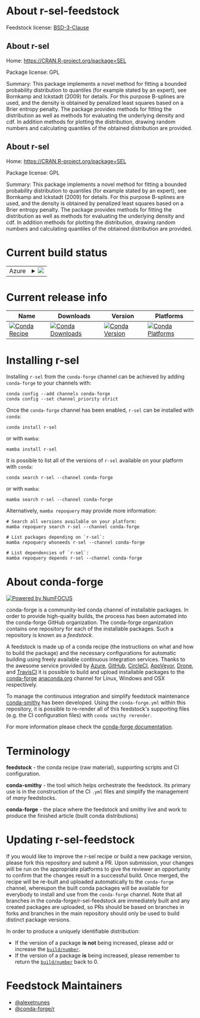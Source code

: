 About r-sel-feedstock
=====================

Feedstock license: [BSD-3-Clause](https://github.com/conda-forge/r-sel-feedstock/blob/main/LICENSE.txt)


About r-sel
-----------

Home: https://CRAN.R-project.org/package=SEL

Package license: GPL

Summary: This package implements a novel method for fitting a bounded probability distribution to quantiles (for example stated by an expert), see Bornkamp and Ickstadt (2009) for details.  For this purpose B-splines are used, and the density is obtained by penalized least squares based on a Brier entropy penalty.  The package provides methods for fitting the distribution as well as methods for evaluating the underlying density and cdf. In addition methods for plotting the distribution, drawing random numbers and calculating quantiles of the obtained distribution are provided.

About r-sel
-----------

Home: https://CRAN.R-project.org/package=SEL

Package license: GPL

Summary: This package implements a novel method for fitting a bounded probability distribution to quantiles (for example stated by an expert), see Bornkamp and Ickstadt (2009) for details.  For this purpose B-splines are used, and the density is obtained by penalized least squares based on a Brier entropy penalty.  The package provides methods for fitting the distribution as well as methods for evaluating the underlying density and cdf. In addition methods for plotting the distribution, drawing random numbers and calculating quantiles of the obtained distribution are provided.

Current build status
====================


<table>
    
  <tr>
    <td>Azure</td>
    <td>
      <details>
        <summary>
          <a href="https://dev.azure.com/conda-forge/feedstock-builds/_build/latest?definitionId=1594&branchName=main">
            <img src="https://dev.azure.com/conda-forge/feedstock-builds/_apis/build/status/r-sel-feedstock?branchName=main">
          </a>
        </summary>
        <table>
          <thead><tr><th>Variant</th><th>Status</th></tr></thead>
          <tbody><tr>
              <td>linux_64_r_base4.3</td>
              <td>
                <a href="https://dev.azure.com/conda-forge/feedstock-builds/_build/latest?definitionId=1594&branchName=main">
                  <img src="https://dev.azure.com/conda-forge/feedstock-builds/_apis/build/status/r-sel-feedstock?branchName=main&jobName=linux&configuration=linux%20linux_64_r_base4.3" alt="variant">
                </a>
              </td>
            </tr><tr>
              <td>linux_64_r_base4.4</td>
              <td>
                <a href="https://dev.azure.com/conda-forge/feedstock-builds/_build/latest?definitionId=1594&branchName=main">
                  <img src="https://dev.azure.com/conda-forge/feedstock-builds/_apis/build/status/r-sel-feedstock?branchName=main&jobName=linux&configuration=linux%20linux_64_r_base4.4" alt="variant">
                </a>
              </td>
            </tr><tr>
              <td>osx_64_r_base4.3</td>
              <td>
                <a href="https://dev.azure.com/conda-forge/feedstock-builds/_build/latest?definitionId=1594&branchName=main">
                  <img src="https://dev.azure.com/conda-forge/feedstock-builds/_apis/build/status/r-sel-feedstock?branchName=main&jobName=osx&configuration=osx%20osx_64_r_base4.3" alt="variant">
                </a>
              </td>
            </tr><tr>
              <td>osx_64_r_base4.4</td>
              <td>
                <a href="https://dev.azure.com/conda-forge/feedstock-builds/_build/latest?definitionId=1594&branchName=main">
                  <img src="https://dev.azure.com/conda-forge/feedstock-builds/_apis/build/status/r-sel-feedstock?branchName=main&jobName=osx&configuration=osx%20osx_64_r_base4.4" alt="variant">
                </a>
              </td>
            </tr><tr>
              <td>win_64_r_base4.3</td>
              <td>
                <a href="https://dev.azure.com/conda-forge/feedstock-builds/_build/latest?definitionId=1594&branchName=main">
                  <img src="https://dev.azure.com/conda-forge/feedstock-builds/_apis/build/status/r-sel-feedstock?branchName=main&jobName=win&configuration=win%20win_64_r_base4.3" alt="variant">
                </a>
              </td>
            </tr><tr>
              <td>win_64_r_base4.4</td>
              <td>
                <a href="https://dev.azure.com/conda-forge/feedstock-builds/_build/latest?definitionId=1594&branchName=main">
                  <img src="https://dev.azure.com/conda-forge/feedstock-builds/_apis/build/status/r-sel-feedstock?branchName=main&jobName=win&configuration=win%20win_64_r_base4.4" alt="variant">
                </a>
              </td>
            </tr>
          </tbody>
        </table>
      </details>
    </td>
  </tr>
</table>

Current release info
====================

| Name | Downloads | Version | Platforms |
| --- | --- | --- | --- |
| [![Conda Recipe](https://img.shields.io/badge/recipe-r--sel-green.svg)](https://anaconda.org/conda-forge/r-sel) | [![Conda Downloads](https://img.shields.io/conda/dn/conda-forge/r-sel.svg)](https://anaconda.org/conda-forge/r-sel) | [![Conda Version](https://img.shields.io/conda/vn/conda-forge/r-sel.svg)](https://anaconda.org/conda-forge/r-sel) | [![Conda Platforms](https://img.shields.io/conda/pn/conda-forge/r-sel.svg)](https://anaconda.org/conda-forge/r-sel) |

Installing r-sel
================

Installing `r-sel` from the `conda-forge` channel can be achieved by adding `conda-forge` to your channels with:

```
conda config --add channels conda-forge
conda config --set channel_priority strict
```

Once the `conda-forge` channel has been enabled, `r-sel` can be installed with `conda`:

```
conda install r-sel
```

or with `mamba`:

```
mamba install r-sel
```

It is possible to list all of the versions of `r-sel` available on your platform with `conda`:

```
conda search r-sel --channel conda-forge
```

or with `mamba`:

```
mamba search r-sel --channel conda-forge
```

Alternatively, `mamba repoquery` may provide more information:

```
# Search all versions available on your platform:
mamba repoquery search r-sel --channel conda-forge

# List packages depending on `r-sel`:
mamba repoquery whoneeds r-sel --channel conda-forge

# List dependencies of `r-sel`:
mamba repoquery depends r-sel --channel conda-forge
```


About conda-forge
=================

[![Powered by
NumFOCUS](https://img.shields.io/badge/powered%20by-NumFOCUS-orange.svg?style=flat&colorA=E1523D&colorB=007D8A)](https://numfocus.org)

conda-forge is a community-led conda channel of installable packages.
In order to provide high-quality builds, the process has been automated into the
conda-forge GitHub organization. The conda-forge organization contains one repository
for each of the installable packages. Such a repository is known as a *feedstock*.

A feedstock is made up of a conda recipe (the instructions on what and how to build
the package) and the necessary configurations for automatic building using freely
available continuous integration services. Thanks to the awesome service provided by
[Azure](https://azure.microsoft.com/en-us/services/devops/), [GitHub](https://github.com/),
[CircleCI](https://circleci.com/), [AppVeyor](https://www.appveyor.com/),
[Drone](https://cloud.drone.io/welcome), and [TravisCI](https://travis-ci.com/)
it is possible to build and upload installable packages to the
[conda-forge](https://anaconda.org/conda-forge) [anaconda.org](https://anaconda.org/)
channel for Linux, Windows and OSX respectively.

To manage the continuous integration and simplify feedstock maintenance
[conda-smithy](https://github.com/conda-forge/conda-smithy) has been developed.
Using the ``conda-forge.yml`` within this repository, it is possible to re-render all of
this feedstock's supporting files (e.g. the CI configuration files) with ``conda smithy rerender``.

For more information please check the [conda-forge documentation](https://conda-forge.org/docs/).

Terminology
===========

**feedstock** - the conda recipe (raw material), supporting scripts and CI configuration.

**conda-smithy** - the tool which helps orchestrate the feedstock.
                   Its primary use is in the construction of the CI ``.yml`` files
                   and simplify the management of *many* feedstocks.

**conda-forge** - the place where the feedstock and smithy live and work to
                  produce the finished article (built conda distributions)


Updating r-sel-feedstock
========================

If you would like to improve the r-sel recipe or build a new
package version, please fork this repository and submit a PR. Upon submission,
your changes will be run on the appropriate platforms to give the reviewer an
opportunity to confirm that the changes result in a successful build. Once
merged, the recipe will be re-built and uploaded automatically to the
`conda-forge` channel, whereupon the built conda packages will be available for
everybody to install and use from the `conda-forge` channel.
Note that all branches in the conda-forge/r-sel-feedstock are
immediately built and any created packages are uploaded, so PRs should be based
on branches in forks and branches in the main repository should only be used to
build distinct package versions.

In order to produce a uniquely identifiable distribution:
 * If the version of a package **is not** being increased, please add or increase
   the [``build/number``](https://docs.conda.io/projects/conda-build/en/latest/resources/define-metadata.html#build-number-and-string).
 * If the version of a package **is** being increased, please remember to return
   the [``build/number``](https://docs.conda.io/projects/conda-build/en/latest/resources/define-metadata.html#build-number-and-string)
   back to 0.

Feedstock Maintainers
=====================

* [@alexetnunes](https://github.com/alexetnunes/)
* [@conda-forge/r](https://github.com/conda-forge/r/)

